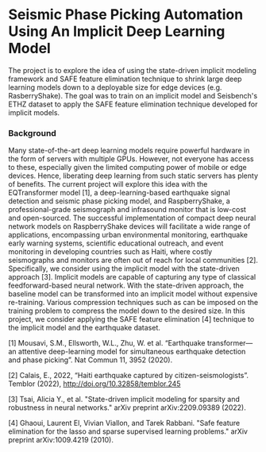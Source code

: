 # Seismic Phase Picking Automation Using An Implicit Deep Learning Model

The project is to explore the idea of using the state-driven implicit modeling framework and SAFE feature elimination technique to shrink large deep learning models down to a deployable size for edge devices (e.g. RasberryShake). The goal was to train on an implicit model and Seisbench's ETHZ dataset to apply the SAFE feature elimination technique developed for implicit models. 

### Background 
Many state-of-the-art deep learning models require powerful hardware in the form of servers with multiple GPUs. However, not everyone has access to these, especially given the limited computing power of mobile or edge devices. Hence, liberating deep learning from such static servers has plenty of benefits. The current project will explore this idea with the EQTransformer model [1], a deep-learning-based earthquake signal detection and seismic phase picking model, and RaspberryShake, a professional-grade seismograph and infrasound monitor that is low-cost and open-sourced. The successful implementation of compact deep neural network models on RaspberryShake devices will facilitate a wide range of applications, encompassing urban environmental monitoring, earthquake early warning systems, scientific educational outreach, and event monitoring in developing countries such as Haiti, where costly seismographs and monitors are often out of reach for local communities [2].
Specifically, we consider using the implicit model with the state-driven approach [3]. Implicit models are capable of capturing any type of classical feedforward-based neural network. With the state-driven approach, the baseline model can be transformed into an implicit model without expensive re-training. Various compression techniques such as can be imposed on the training problem to compress the model down to the desired size. In this project, we consider applying the SAFE feature elimination [4] technique to the implicit model and the earthquake dataset. 

[1] Mousavi, S.M., Ellsworth, W.L., Zhu, W. et al. “Earthquake transformer—an attentive deep-learning model for simultaneous earthquake detection and phase picking”. Nat Commun 11, 3952 (2020).

[2] Calais, E., 2022, “Haiti earthquake captured by citizen-seismologists”. Temblor (2022), http://doi.org/10.32858/temblor.245

[3] Tsai, Alicia Y., et al. "State-driven implicit modeling for sparsity and robustness in neural networks." arXiv preprint arXiv:2209.09389 (2022).

[4] Ghaoui, Laurent El, Vivian Viallon, and Tarek Rabbani. "Safe feature elimination for the lasso and sparse supervised learning problems." arXiv preprint arXiv:1009.4219 (2010).

